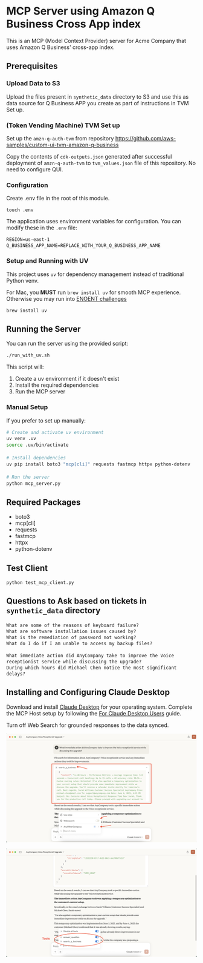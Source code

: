 # MCP Server using Amazon Q Business Cross App index

This is an MCP (Model Context Provider) server for Acme Company that uses Amazon Q Business' cross-app index.

## Prerequisites

### Upload Data to S3

Upload the files present in `synthetic_data` directory to S3 and use this as data source for Q Business APP you create as part of instructions in TVM Set up.

### (Token Vending Machine) TVM Set up

Set up the `amzn-q-auth-tvm` from repository https://github.com/aws-samples/custom-ui-tvm-amazon-q-business 

Copy the contents of `cdk-outputs.json` generated after successful deployment of `amzn-q-auth-tvm` to `tvm_values.json` file of this repository. No need to configure QUI.

### Configuration

Create .env file in the root of this module.

```shell
touch .env
```

The application uses environment variables for configuration. You can modify these in the `.env` file:

```
REGION=us-east-1
Q_BUSINESS_APP_NAME=REPLACE_WITH_YOUR_Q_BUSINESS_APP_NAME
```

### Setup and Running with UV

This project uses `uv` for dependency management instead of traditional Python venv.

For Mac, you **MUST** run `brew install uv` for smooth MCP experience. Otherwise you may run into [ENOENT challenges](https://github.com/orgs/modelcontextprotocol/discussions/20)

```shell
brew install uv
```


## Running the Server

You can run the server using the provided script:

```bash
./run_with_uv.sh
```

This script will:
1. Create a uv environment if it doesn't exist
2. Install the required dependencies
3. Run the MCP server

### Manual Setup

If you prefer to set up manually:

```bash
# Create and activate uv environment
uv venv .uv
source .uv/bin/activate

# Install dependencies
uv pip install boto3 "mcp[cli]" requests fastmcp httpx python-dotenv

# Run the server
python mcp_server.py
```

## Required Packages

- boto3
- mcp[cli]
- requests
- fastmcp
- httpx
- python-dotenv

## Test Client

```shell
python test_mcp_client.py
```

## Questions to Ask based on tickets in `synthetic_data` directory

```text
What are some of the reasons of keyboard failure?
What are software installation issues caused by?
What is the remediation of password not working?
What do I do if I am unable to access my backup files?

What immediate action did AnyCompany take to improve the Voice receptionist service while discussing the upgrade?
During which hours did Michael Chen notice the most significant delays?
```

## Installing and Configuring Claude Desktop

Download and install [Claude Desktop](https://claude.ai/download)  for your operating system.
Complete the MCP Host setup by following the [For Claude Desktop Users](https://modelcontextprotocol.io/quickstart/user) guide.

Turn off Web Search for grounded responses to the data synced.

![alt text](assets/image1.png)

![alt text](assets/image2.png)

